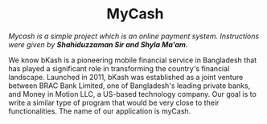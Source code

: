 <center>
    <h1>MyCash</h1>
</center>

<p><i>Mycash is a simple project which is an online payment system. Instructions were given by <b>Shahiduzzaman Sir and Shyla Ma'am.</b></i></p>

<p>We know bKash is a pioneering mobile financial service in Bangladesh that
has played a significant role in transforming the country's financial landscape. Launched in
2011, bKash was established as a joint venture between BRAC Bank Limited, one of
Bangladesh's leading private banks, and Money in Motion LLC, a US-based technology
company. Our goal is to write a similar type of program that would be very close to their
functionalities. The name of our application is myCash.</p>
